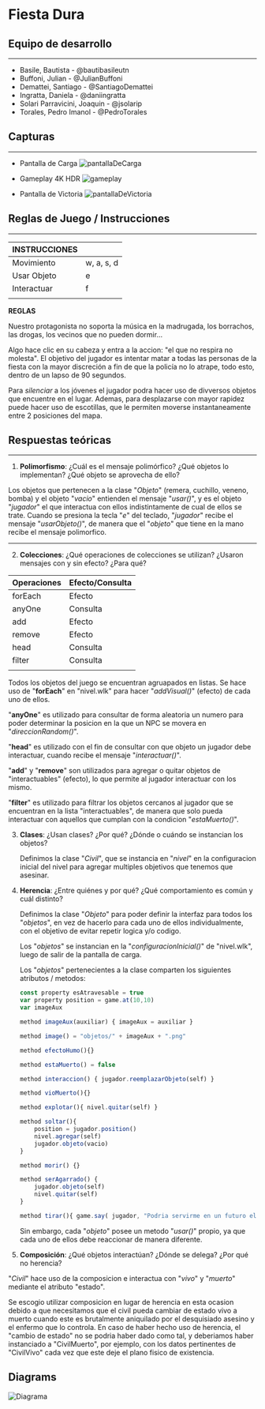 # Fiesta Dura
## Equipo de desarrollo
---

- Basile, Bautista - @bautibasileutn
- Buffoni, Julian - @JulianBuffoni
- Demattei, Santiago - @SantiagoDemattei
- Ingratta, Daniela - @daniingratta
- Solari Parravicini, Joaquin - @jsolarip
- Torales, Pedro Imanol - @PedroTorales
## Capturas
---

- Pantalla de Carga
![pantallaDeCarga](https://imgur.com/RbzasyD.png)

- Gameplay 4K HDR
![gameplay](https://imgur.com/R9yyIs1.png)

- Pantalla de Victoria
![pantallaDeVictoria](https://imgur.com/umRjuwJ.png)

## Reglas de Juego / Instrucciones
---

|INSTRUCCIONES               |            |
|---------------|------------|
|Movimiento     | w, a, s, d |
|Usar Objeto    |     e      |
|Interactuar    |     f      |
|               |            |

**REGLAS**

Nuestro protagonista no soporta la música en la madrugada, los borrachos, las drogas, los vecinos que no pueden dormir…

Algo hace clic en su cabeza y entra a la accion: "el que no respira no molesta".
El objetivo del jugador es intentar matar a todas las personas de la fiesta con la mayor discreción a fin de que la policía no lo atrape, todo esto, dentro de un lapso de 90 segundos.

Para *silenciar* a los jóvenes el jugador podra hacer uso de divversos objetos que encuentre en el lugar. Ademas, para desplazarse con mayor rapidez puede hacer uso de escotillas, que le permiten moverse instantaneamente entre 2 posiciones del mapa.
## Respuestas teóricas
---

1. **Polimorfismo**: ¿Cuál es el mensaje polimórfico? ¿Qué objetos lo implementan? ¿Qué objeto se aprovecha de ello?

Los objetos que pertenecen a la clase "*Objeto*" (remera, cuchillo, veneno, bomba) y el objeto "*vacio*" entienden el mensaje "*usar()*", y es el objeto "*jugador*" el que interactua con ellos indistintamente de cual de ellos se trate.
Cuando se presiona la tecla "*e*" del teclado, "*jugador*" recibe el mensaje "*usarObjeto()*", de manera que el "*objeto*" que tiene en la mano recibe el mensaje polimorfico.

---
2. **Colecciones**: ¿Qué operaciones de colecciones se utilizan? ¿Usaron mensajes con y sin efecto? ¿Para qué?

|Operaciones|Efecto/Consulta|
|-----------|---------------|
|forEach    |Efecto         |
|anyOne     |Consulta       |
|add        |Efecto         |
|remove     |Efecto         |
|head       |Consulta       |
|filter     |Consulta       |
|           |               |

Todos los objetos del juego se encuentran agruapados en listas. Se hace uso de "**forEach**" en "nivel.wlk" para hacer "*addVisual()*" (efecto) de cada uno de ellos.

"**anyOne**" es utilizado para consultar de forma aleatoria un numero para poder determinar la posicion en la que un NPC se movera en "*direccionRandom()*".

"**head**" es utilizado con el fin de consultar con que objeto un jugador debe interactuar, cuando recibe el mensaje "*interactuar()*".

"**add**" y "**remove**" son utilizados para agregar o quitar objetos de "interactuables" (efecto), lo que permite al jugador interactuar con los mismo.

"**filter**" es utilizado para filtrar los objetos cercanos al jugador que se encuentran en la lista "interactuables", de manera que solo pueda interactuar con aquellos que cumplan con la condicion "*estaMuerto()*".

3. **Clases**: ¿Usan clases? ¿Por qué? ¿Dónde o cuándo se instancian los objetos?

    Definimos la clase "*Civil*", que se instancia en "*nivel*" en la configuracion inicial del nivel para agregar multiples objetivos que tenemos que asesinar.

4. **Herencia**: ¿Entre quiénes y por qué? ¿Qué comportamiento es común y cuál distinto?

    Definimos la clase "*Objeto*" para poder definir la interfaz para todos los "*objetos*", en vez de hacerlo para cada uno de ellos individualmente, con el objetivo de evitar repetir logica y/o codigo.

    Los "*objetos*" se instancian en la "*configuracionInicial()*" de "nivel.wlk", luego de salir de la pantalla de carga.

    Los "*objetos*" pertenecientes a la clase comparten los siguientes atributos / metodos:

    ```javascript
    const property esAtravesable = true
	var property position = game.at(10,10)
	var imageAux
	
	method imageAux(auxiliar) { imageAux = auxiliar } 
	
	method image() = "objetos/" + imageAux + ".png"
	
	method efectoHumo(){}
	
	method estaMuerto() = false

	method interaccion() { jugador.reemplazarObjeto(self) }
	
	method vioMuerto(){}
	
	method explotar(){ nivel.quitar(self) }
	
	method soltar(){
		position = jugador.position()
		nivel.agregar(self)
		jugador.objeto(vacio)
	}
	
	method morir() {}
	
	method serAgarrado() {
		jugador.objeto(self)
		nivel.quitar(self)
    }
    
    method tirar(){ game.say( jugador, "Podria servirme en un futuro el objeto " + self.toString() ) }
    ```

    Sin embargo, cada "*objeto*" posee un metodo "*usar()*" propio, ya que cada uno de ellos debe reaccionar de manera diferente.

5. **Composición**: ¿Qué objetos interactúan? ¿Dónde se delega? ¿Por qué no herencia?

"*Civil*" hace uso de la composicion e interactua con "*vivo*" y "*muerto*" mediante el atributo "estado".

Se escogio utilizar composicion en lugar de herencia en esta ocasion debido a que necesitamos que el civil pueda cambiar de estado vivo a muerto cuando este es brutalmente aniquilado por el desquisiado asesino y el enfermo que lo controla.
En caso de haber hecho uso de herencia, el "cambio de estado" no se podria haber dado como tal, y deberiamos haber instanciado a "CivilMuerto", por ejemplo, con los datos pertinentes de "CivilVivo" cada vez que este deje el plano fisico de existencia.

## Diagrams

![Diagrama](https://imgur.com/oYFvV2w.png)